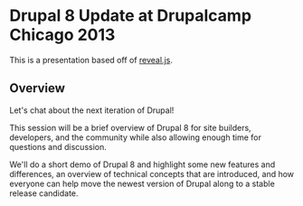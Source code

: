 # Drupal 8 Update at Drupalcamp Chicago 2013

This is a presentation based off of [reveal.js](https://github.com/hakimel/reveal.js).

## Overview

Let's chat about the next iteration of Drupal!

This session will be a brief overview of Drupal 8 for site builders, developers, and the community while also allowing enough time for questions and discussion.

We'll do a short demo of Drupal 8 and highlight some new features and differences, an overview of technical concepts that are introduced, and how everyone can help move the newest version of Drupal along to a stable release candidate.